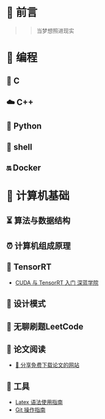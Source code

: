 # 📔 前言

>> 当梦想照进现实
>>

# 🍵 编程

## 📌 C

## ☁️ C++

## 🐍 Python

## 🐾 shell

## 🔛 Docker

# 🚀 计算机基础

## ⏳ 算法与数据结构

## ⏰ 计算机组成原理

## 🔋 TensorRT

* [CUDA 与 TensorRT 入门 深蓝学院](CUDA/CUDA_SL.md)

## 💭 设计模式

## 🐋 无聊刷题LeetCode

## 🎨 论文阅读

* [🎉 分享免费下载论文的网站](ToolBox/ShareToFreeDownloadPapers.md)

## 🔨 工具

* [Latex 语法使用指南](ToolBox/LaTex使用指南)
* [Git 操作指南](ToolBox/Git%E6%93%8D%E4%BD%9C%E6%8C%87%E5%8D%97.md)
